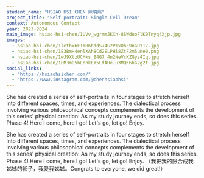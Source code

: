```yaml
---
student_name: "HSIAO HSI CHEN 陳曉熙"
project_title: "Self-portrait: Single Cell Dream"
context: Autonomous Context
year: 2023-2024
main_image: hsiao-hsi-chen/1UVv_wgrmmJKXn-8SWduoFlK9Tnyq4Xjp.jpg
images:
  - hsiao-hsi-chen/1lethx6F1mB6hddS74G2P1xDhF9nGUY17.jpg
  - hsiao-hsi-chen/1E3BmH4enlXAh8Cd2ELPHl8ZtF2m5uKe0.png
  - hsiao-hsi-chen/1wJ9XtzUCMks_E4G7_4n2NeVcKZGyz4Iq.jpg
  - hsiao-hsi-chen/1EM3mO5bLnhkEY5LfAHe-u3MQK6hG2g2f.jpg
social_links:
  - "https://hsiaohsichen.com/"
  - "https://www.instagram.com/@chenhsiaohsi"
---
```

She has created a series of self-portraits in four stages to stretch herself into different spaces, times, and experiences. The dialectical process involving various philosophical concepts complements the development of this series' physical creation:
As my study journey ends, so does this series.
Phase 4! Here I come, here I go! Let's go, let go! Enjoy.

She has created a series of self-portraits in four stages to stretch herself into different spaces, times, and experiences. The dialectical process involving various philosophical concepts complements the development of this series' physical creation:
As my study journey ends, so does this series.
Phase 4! Here I come, here I go! Let's go, let go! Enjoy.
（我把我的臉合成我姊姊的卵子，我愛我姊姊。Congrats to everyone, we did great!）
